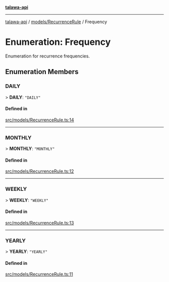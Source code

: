 [**talawa-api**](../../../README.md)

***

[talawa-api](../../../modules.md) / [models/RecurrenceRule](../README.md) / Frequency

# Enumeration: Frequency

Enumeration for recurrence frequencies.

## Enumeration Members

### DAILY

\> **DAILY**: `"DAILY"`

#### Defined in

[src/models/RecurrenceRule.ts:14](https://github.com/PalisadoesFoundation/talawa-api/blob/4b5c74fd36bcfc2e36f3a06b67d517e865c188be/src/models/RecurrenceRule.ts#L14)

***

### MONTHLY

\> **MONTHLY**: `"MONTHLY"`

#### Defined in

[src/models/RecurrenceRule.ts:12](https://github.com/PalisadoesFoundation/talawa-api/blob/4b5c74fd36bcfc2e36f3a06b67d517e865c188be/src/models/RecurrenceRule.ts#L12)

***

### WEEKLY

\> **WEEKLY**: `"WEEKLY"`

#### Defined in

[src/models/RecurrenceRule.ts:13](https://github.com/PalisadoesFoundation/talawa-api/blob/4b5c74fd36bcfc2e36f3a06b67d517e865c188be/src/models/RecurrenceRule.ts#L13)

***

### YEARLY

\> **YEARLY**: `"YEARLY"`

#### Defined in

[src/models/RecurrenceRule.ts:11](https://github.com/PalisadoesFoundation/talawa-api/blob/4b5c74fd36bcfc2e36f3a06b67d517e865c188be/src/models/RecurrenceRule.ts#L11)
